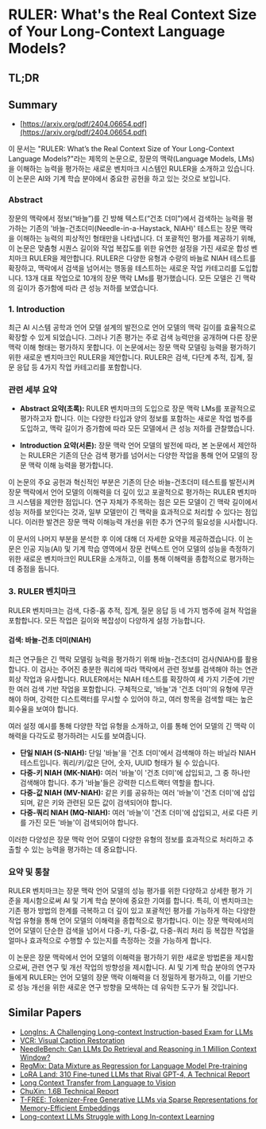 # RULER: What's the Real Context Size of Your Long-Context Language Models?
## TL;DR
## Summary
- [https://arxiv.org/pdf/2404.06654.pdf](https://arxiv.org/pdf/2404.06654.pdf)

이 문서는 "RULER: What’s the Real Context Size of Your Long-Context Language Models?"라는 제목의 논문으로, 장문의 맥락(Language Models, LMs)을 이해하는 능력을 평가하는 새로운 벤치마크 시스템인 RULER을 소개하고 있습니다. 이 논문은 AI와 기계 학습 분야에서 중요한 공헌을 하고 있는 것으로 보입니다.

### Abstract

장문의 맥락에서 정보(“바늘”)를 긴 방해 텍스트(“건초 더미”)에서 검색하는 능력을 평가하는 기존의 '바늘-건초더미(Needle-in-a-Haystack, NIAH)' 테스트는 장문 맥락을 이해하는 능력의 피상적인 형태만을 나타냅니다. 더 포괄적인 평가를 제공하기 위해, 이 논문은 맞춤형 시퀀스 길이와 작업 복잡도를 위한 유연한 설정을 가진 새로운 합성 벤치마크 RULER을 제안합니다. RULER은 다양한 유형과 수량의 바늘로 NIAH 테스트를 확장하고, 맥락에서 검색을 넘어서는 행동을 테스트하는 새로운 작업 카테고리를 도입합니다. 13개 대표 작업으로 10개의 장문 맥락 LMs를 평가했습니다. 모든 모델은 긴 맥락의 길이가 증가함에 따라 큰 성능 저하를 보였습니다.

### 1. Introduction

최근 AI 시스템 공학과 언어 모델 설계의 발전으로 언어 모델의 맥락 길이를 효율적으로 확장할 수 있게 되었습니다. 그러나 기존 평가는 주로 검색 능력만을 공개하며 다른 장문 맥락 이해 형태는 평가하지 못합니다. 이 논문에서는 장문 맥락 모델링 능력을 평가하기 위한 새로운 벤치마크인 RULER을 제안합니다. RULER은 검색, 다단계 추적, 집계, 질문 응답 등 4가지 작업 카테고리를 포함합니다. 

### 관련 세부 요약

- **Abstract 요약(초록):** RULER 벤치마크의 도입으로 장문 맥락 LMs를 포괄적으로 평가하고자 합니다. 이는 다양한 타입과 양의 정보를 포함하는 새로운 작업 범주를 도입하고, 맥락 길이가 증가함에 따라 모든 모델에서 큰 성능 저하를 관찰했습니다.

- **Introduction 요약(서론):** 장문 맥락 언어 모델의 발전에 따라, 본 논문에서 제안하는 RULER은 기존의 단순 검색 평가를 넘어서는 다양한 작업을 통해 언어 모델의 장문 맥락 이해 능력을 평가합니다.

이 논문의 주요 공헌과 혁신적인 부분은 기존의 단순 바늘-건초더미 테스트를 발전시켜 장문 맥락에서 언어 모델의 이해력을 더 깊이 있고 포괄적으로 평가하는 RULER 벤치마크 시스템을 제안한 점입니다. 연구 자체가 주목하는 점은 모든 모델이 긴 맥락 길이에서 성능 저하를 보인다는 것과, 일부 모델만이 긴 맥락을 효과적으로 처리할 수 있다는 점입니다. 이러한 발견은 장문 맥락 이해능력 개선을 위한 추가 연구의 필요성을 시사합니다.

이 문서의 나머지 부분을 분석한 후 이에 대해 더 자세한 요약을 제공하겠습니다. 이 논문은 인공 지능(AI) 및 기계 학습 영역에서 장문 컨텍스트 언어 모델의 성능을 측정하기 위한 새로운 벤치마크인 RULER을 소개하고, 이를 통해 이해력을 종합적으로 평가하는 데 중점을 둡니다.

### 3. RULER 벤치마크

RULER 벤치마크는 검색, 다중-홉 추적, 집계, 질문 응답 등 네 가지 범주에 걸쳐 작업을 포함합니다. 모든 작업은 길이와 복잡성이 다양하게 설정 가능합니다.

#### 검색: 바늘-건초 더미(NIAH)

최근 연구들은 긴 맥락 모델링 능력을 평가하기 위해 바늘-건초더미 검사(NIAH)를 활용합니다. 이 검사는 주어진 충분한 쿼리에 따라 맥락에서 관련 정보를 검색해야 하는 연관 회상 작업과 유사합니다. RULER에서는 NIAH 테스트를 확장하여 세 가지 기준에 기반한 여러 검색 기반 작업을 포함합니다. 구체적으로, '바늘'과 '건초 더미'의 유형에 무관해야 하며, 강력한 디스트랙터를 무시할 수 있어야 하고, 여러 항목을 검색할 때는 높은 회수율을 보여야 합니다.

여러 설정 예시를 통해 다양한 작업 유형을 소개하고, 이를 통해 언어 모델의 긴 맥락 이해력을 다각도로 평가하려는 시도를 보여줍니다.

- **단일 NIAH (S-NIAH):** 단일 '바늘'을 '건초 더미'에서 검색해야 하는 바닐라 NIAH 테스트입니다. 쿼리/키/값은 단어, 숫자, UUID 형태가 될 수 있습니다.
- **다중-키 NIAH (MK-NIAH):** 여러 '바늘'이 '건초 더미'에 삽입되고, 그 중 하나만 검색해야 합니다. 추가 '바늘'들은 강력한 디스트랙터 역할을 합니다.
- **다중-값 NIAH (MV-NIAH):** 같은 키를 공유하는 여러 '바늘'이 '건초 더미'에 삽입되며, 같은 키와 관련된 모든 값이 검색되어야 합니다.
- **다중-쿼리 NIAH (MQ-NIAH):** 여러 '바늘'이 '건초 더미'에 삽입되고, 서로 다른 키를 가진 모든 '바늘'이 검색되어야 합니다.

이러한 다양성은 장문 맥락 언어 모델이 다양한 유형의 정보를 효과적으로 처리하고 추출할 수 있는 능력을 평가하는 데 중요합니다.

### 요약 및 통찰

RULER 벤치마크는 장문 맥락 언어 모델의 성능 평가를 위한 다양하고 상세한 평가 기준을 제시함으로써 AI 및 기계 학습 분야에 중요한 기여를 합니다. 특히, 이 벤치마크는 기존 평가 방법의 한계를 극복하고 더 깊이 있고 포괄적인 평가를 가능하게 하는 다양한 작업 유형을 통해 언어 모델의 이해력을 종합적으로 평가합니다. 이는 장문 맥락에서의 언어 모델이 단순한 검색을 넘어서 다중-키, 다중-값, 다중-쿼리 처리 등 복잡한 작업을 얼마나 효과적으로 수행할 수 있는지를 측정하는 것을 가능하게 합니다.

이 논문은 장문 맥락에서 언어 모델의 이해력을 평가하기 위한 새로운 방법론을 제시함으로써, 관련 연구 및 개선 작업의 방향성을 제시합니다. AI 및 기계 학습 분야의 연구자들에게 RULER는 언어 모델의 장문 맥락 이해력을 더 정밀하게 평가하고, 이를 기반으로 성능 개선을 위한 새로운 연구 방향을 모색하는 데 유익한 도구가 될 것입니다.

## Similar Papers
- [LongIns: A Challenging Long-context Instruction-based Exam for LLMs](2406.17588.md)
- [VCR: Visual Caption Restoration](2406.06462.md)
- [NeedleBench: Can LLMs Do Retrieval and Reasoning in 1 Million Context Window?](2407.11963.md)
- [RegMix: Data Mixture as Regression for Language Model Pre-training](2407.01492.md)
- [LoRA Land: 310 Fine-tuned LLMs that Rival GPT-4, A Technical Report](2405.00732.md)
- [Long Context Transfer from Language to Vision](2406.16852.md)
- [ChuXin: 1.6B Technical Report](2405.04828.md)
- [T-FREE: Tokenizer-Free Generative LLMs via Sparse Representations for Memory-Efficient Embeddings](2406.19223.md)
- [Long-context LLMs Struggle with Long In-context Learning](2404.02060.md)
